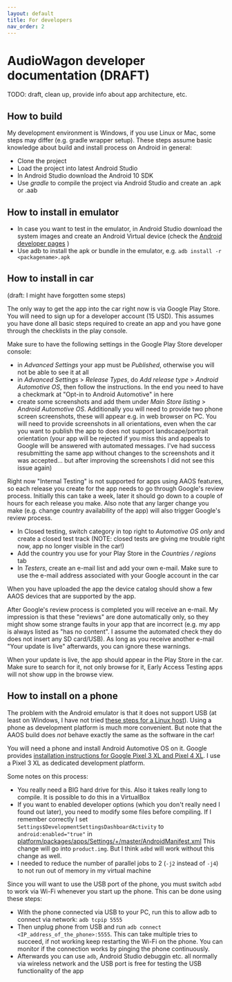 ```yaml
---
layout: default
title: For developers
nav_order: 2
---
```


# AudioWagon developer documentation (DRAFT)

TODO: draft, clean up, provide info about app architecture, etc.

## How to build

My development environment is Windows, if you use Linux or Mac, some steps may differ (e.g. gradle wrapper setup). These
steps assume basic knowledge about build and install process on Android in general:

- Clone the project
- Load the project into latest Android Studio
- In Android Studio download the Android 10 SDK
- Use *gradle* to compile the project via Android Studio and create an .apk or .aab


## How to install in emulator

- In case you want to test in the emulator, in Android Studio download the system images and create an Android Virtual
  device (check the [Android developer pages](https://developer.android.com/training/cars/testing#system-images) )
- Use adb to install the apk or bundle in the emulator, e.g.  `adb install -r <packagename>.apk`


## How to install in car

(draft: I might have forgotten some steps)

The only way to get the app into the car right now is via Google Play Store. You will need to sign up for a developer
account (15 USD). This assumes you have done all basic steps required to create an app and you have gone through the
checklists in the play console.

Make sure to have the following settings in the Google Play Store developer console:

- in *Advanced Settings* your app must be *Published*, otherwise you will not be able to see it at all
- in *Advanced Settings* > *Release Types*, do *Add release type* > *Android Automotive OS*, then follow the
  instructions. In the end you need to have a checkmark at "Opt-in to Android Automotive" in here
- create some screenshots and add them under *Main Store listing* > *Android Automotive OS*. Additionally you will need
  to provide two phone screen screenshots, these will appear e.g. in web browser on PC. You will need
  to provide screenshots in all orientations, even when the car you want to publish the app to does not support
  landscape/portrait orientation (your app will be rejected if you miss this and appeals to Google will be answered with
  automated messages. I've had success resubmitting the same app without changes to the screenshots and it was
  accepted&hellip; but after improving the screenshots I did not see this issue again)

Right now "Internal Testing" is not supported for apps using AAOS features, so each release you create for the app needs
to go through Google's review process. Initially this can take a week, later it should go down to a couple of hours for
each release you make. Also note that any larger change you make (e.g. change country availability of the app) will also
trigger Google's review process.

- In Closed testing, switch category in top right to *Automotive OS only* and create a closed test track (NOTE: closed 
  tests are giving me trouble right now, app no longer visible in the car!)
- Add the country you use for your Play Store in the *Countries / regions* tab
- In *Testers*, create an e-mail list and add your own e-mail. Make sure to use the e-mail address associated with your
  Google account in the car

When you have uploaded the app the device catalog should show a few AAOS devices that are supported by the app.

After Google's review process is completed you will receive an e-mail. My impression is that these "reviews" are done
automatically only, so they might show some strange faults in your app that are incorrect (e.g. my app is always listed
as "has no content". I assume the automated check they do does not insert any SD card/USB). As long as you receive
another e-mail "Your update is live" afterwards, you can ignore these warnings.

When your update is live, the app should appear in the Play Store in the car. Make sure to search for it, not only
browse for it, Early Access Testing apps will not show upp in the browse view.


## How to install on a phone

The problem with the Android emulator is that it does not support USB (at least on Windows, I have not tried [these
steps for a Linux host](https://source.android.com/devices/automotive/start/passthrough)). Using a phone as development
platform is much more convenient. But note that the AAOS build does *not* behave exactly the same as the software in 
the car!

You will need a phone and install Android Automotive OS on it. Google provides [installation instructions for Google
Pixel 3 XL and Pixel 4 XL](https://source.android.com/devices/automotive/start/pixelxl). I use a Pixel 3 XL as dedicated
development platform.

Some notes on this process:

- You really need a BIG hard drive for this. Also it takes really long to compile. It is possible to do this in a
  VirtualBox
- If you want to enabled developer options (which you don't really need I found out later), you need to modify some
  files before compiling. If I remember correctly I set `Settings$DevelopmentSettingsDashboardActivity` to 
  `android:enabled="true"` in 
  [platform/packages/apps/Settings/+/master/AndroidManifest.xml](https://android.googlesource.com/platform/packages/apps/Settings/+/master/AndroidManifest.xml)
  This change will go into `product.img`. But I think `adbd` will work without this change as well.
- I needed to reduce the number of parallel jobs to 2 (`-j2` instead of `-j4`) to not run out of memory in my virtual
  machine

Since you will want to use the USB port of the phone, you must switch `adbd` to work via Wi-Fi whenever you start up the
phone. This can be done using these steps:

- With the phone connected via USB to your PC, run this to allow adb to connect via network: `adb tcpip 5555`
- Then unplug phone from USB and run `adb connect <IP_address_of_the_phone>:5555`. This can take multiple tries to
  succeed, if not working keep restarting the Wi-Fi on the phone. You can monitor if the connection works by pinging the
  phone continuously.
- Afterwards you can use `adb`, Android Studio debuggin etc. all normally via wireless network and the USB port is free
  for testing the USB functionality of the app

